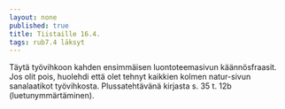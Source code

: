 ```yaml
---
layout: none
published: true
title: Tiistaille 16.4.
tags: rub7.4 läksyt
---
```

Täytä työvihkoon kahden ensimmäisen luontoteemasivun käännösfraasit. Jos olit pois, huolehdi että olet tehnyt kaikkien kolmen natur-sivun sanalaatikot työvihkosta. Plussatehtävänä kirjasta s. 35 t. 12b (luetunymmärtäminen).